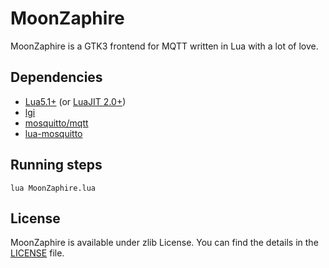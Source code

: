 # MoonZaphire

MoonZaphire is a GTK3 frontend for MQTT written in Lua with a lot of love.

## Dependencies

- [Lua5.1+](https://www.lua.org/download.html) (or [LuaJIT 2.0+](https://luajit.org/)) 
- [lgi](https://github.com/pavouk/lgi)
- [mosquitto/mqtt](http://mqtt.org/)
- [lua-mosquitto](https://github.com/flukso/lua-mosquitto/)

## Running steps

```
lua MoonZaphire.lua
```

## License

MoonZaphire is available under zlib License. You can find the details in the [LICENSE](LICENSE) file.
